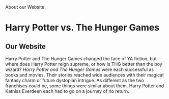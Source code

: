 <html>
<head>
 About our Website 
</head>
<body>
<h1> Harry Potter vs. The Hunger Games</h1>
<h2> Our Website </h2>
</body>
<p> 
 Harry Potter and The Hunger Games changed the face of YA fiction, but where does Harry Potter reign supreme, or how is THG better than the boy wizard?
 <i>Harry Potter and The Hunger Games</i> were each successful as books and movies. Their stories reached wide audiences with their magical fantasy charm or future dystopian intrigue. As different as the two franchises could be, some things were similar about them. Harry Potter and Katniss Everdeen each had to go on a journey of no return.
 </p> 
<html>
